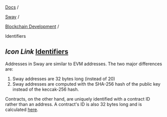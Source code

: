 [Docs](https://docs.fuel.network/) /

[Sway](https://docs.fuel.network/docs/sway/) /

[Blockchain Development](https://docs.fuel.network/docs/sway/blockchain-development/) /

Identifiers

## _Icon Link_ [Identifiers](https://docs.fuel.network/docs/sway/blockchain-development/identifiers/\#identifiers)

Addresses in Sway are similar to EVM addresses. The two major differences are:

1. Sway addresses are 32 bytes long (instead of 20)
2. Sway addresses are computed with the SHA-256 hash of the public key instead of the keccak-256 hash.

Contracts, on the other hand, are uniquely identified with a contract ID rather than an address. A contract's ID is also 32 bytes long and is calculated [here](https://docs.fuel.network/docs/specs/identifiers/contract-id/).